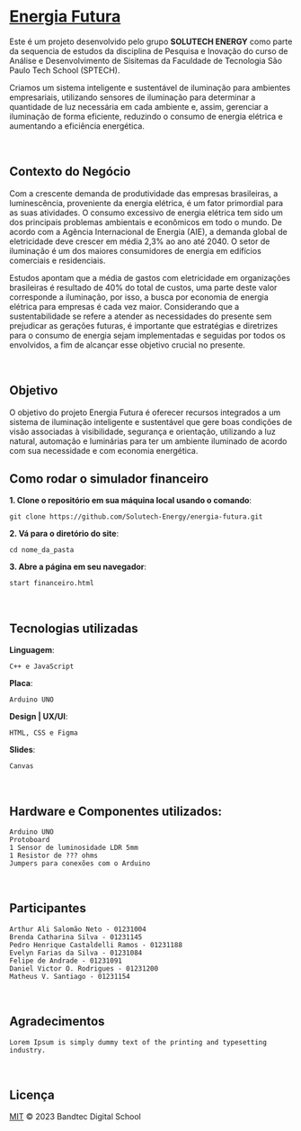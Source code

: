 [Energia Futura](https://github.com/Solutech-Energy/energia-futura)
=================

Este é um projeto desenvolvido pelo grupo <b>SOLUTECH ENERGY</b> como parte da sequencia de estudos da disciplina de Pesquisa e Inovação do curso de Análise e Desenvolvimento de Sisitemas da Faculdade de Tecnologia São Paulo Tech School (SPTECH).

Criamos um sistema inteligente e sustentável de iluminação para ambientes empresariais, utilizando sensores de iluminação para determinar a quantidade de luz necessária em cada ambiente e, assim, gerenciar a iluminação de forma eficiente, reduzindo o consumo de energia elétrica e aumentando a eficiência energética.

<br>

## Contexto do Negócio

Com a crescente demanda de produtividade das empresas brasileiras, a luminescência, proveniente da energia elétrica, é um fator primordial para as suas atividades. O consumo excessivo de energia elétrica tem sido um dos principais problemas ambientais e econômicos em todo o mundo. De acordo com a Agência Internacional de Energia (AIE), a demanda global de eletricidade deve crescer em média 2,3% ao ano até 2040. O setor de iluminação é um dos maiores consumidores de energia em edifícios comerciais e residenciais.

Estudos apontam que a média de gastos com eletricidade em organizações brasileiras é resultado de 40% do total de custos, uma parte deste valor corresponde a iluminação, por isso, a busca por economia de energia elétrica para empresas é cada vez maior. Considerando que a sustentabilidade se refere a atender as necessidades do presente sem prejudicar as gerações futuras, é importante que estratégias e diretrizes para o consumo de energia sejam implementadas e seguidas por todos os envolvidos, a fim de alcançar esse objetivo crucial no presente.

<br>

## Objetivo

O objetivo do projeto Energia Futura é oferecer recursos integrados a um sistema de iluminação inteligente e sustentável que gere boas condições de visão associadas à visibilidade, segurança e orientação, utilizando a luz natural, automação e luminárias para ter um ambiente iluminado de acordo com sua necessidade e com economia energética.

## Como rodar o simulador financeiro
**1. Clone o repositório em sua máquina local usando o comando**:
```
git clone https://github.com/Solutech-Energy/energia-futura.git
```

**2. Vá para o diretório do site**:
```
cd nome_da_pasta
```
    
**3. Abre a página em seu navegador**:
```
start financeiro.html
```

<br>

## Tecnologias utilizadas
**Linguagem**:
```
C++ e JavaScript
```
    
**Placa**:
```
Arduino UNO
```

**Design | UX/UI**:
```
HTML, CSS e Figma

```
**Slides**:
```
Canvas
```
    
<br>

## Hardware e Componentes utilizados:

    Arduino UNO
    Protoboard
    1 Sensor de luminosidade LDR 5mm
    1 Resistor de ??? ohms
    Jumpers para conexões com o Arduino
    
<br>

## Participantes

    Arthur Ali Salomão Neto - 01231004
    Brenda Catharina Silva - 01231145
    Pedro Henrique Castaldelli Ramos - 01231188
    Evelyn Farias da Silva - 01231084
    Felipe de Andrade - 01231091
    Daniel Victor O. Rodrigues - 01231200
    Matheus V. Santiago - 01231154
    
<br>

## Agradecimentos

    Lorem Ipsum is simply dummy text of the printing and typesetting industry. 
    
<br>

## Licença

[MIT](LICENSE) © 2023 Bandtec Digital School
